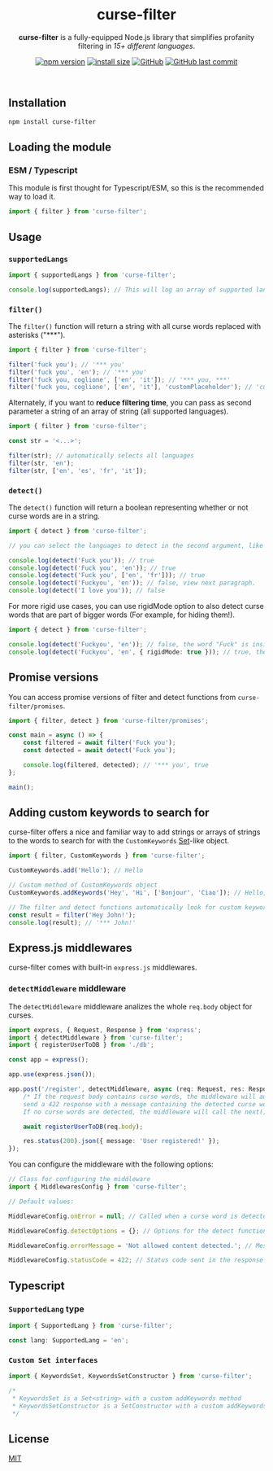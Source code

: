<div align='center'>

<br>

# **curse-filter**

**curse-filter** is a fully-equipped Node.js library that simplifies profanity filtering in _15+ different languages_.

[![npm version](https://img.shields.io/npm/v/curse-filter.svg?style=flat-square)](https://www.npmjs.org/package/curse-filter)
[![install size](https://packagephobia.com/badge?p=curse-filter@latest)](https://packagephobia.com/result?p=curse-filter@latest)
[![GitHub](https://img.shields.io/github/license/alessandrofoglia07/curse-filter)](https://github.com/alessandrofoglia07/curse-filter/blob/main/LICENSE)
[![GitHub last commit](https://img.shields.io/github/last-commit/alessandrofoglia07/curse-filter)](https://github.com/alessandrofoglia07/curse-filter)

<br>
</div>

## Installation

```bash
npm install curse-filter
```

## Loading the module

### ESM / Typescript

This module is first thought for Typescript/ESM, so this is the recommended way to load it.

```typescript
import { filter } from 'curse-filter';
```

## Usage

### **`supportedLangs`**

```typescript
import { supportedLangs } from 'curse-filter';

console.log(supportedLangs); // This will log an array of supported languages
```

### **`filter()`**

The `filter()` function will return a string with all curse words replaced with asterisks ("\*\*\*").

```typescript
import { filter } from 'curse-filter';

filter('fuck you'); // '*** you'
filter('fuck you', 'en'); // '*** you'
filter('fuck you, coglione', ['en', 'it']); // '*** you, ***'
filter('fuck you, coglione', ['en', 'it'], 'customPlaceholder'); // 'customPlaceholder you, customPlaceholder'
```

Alternately, if you want to **reduce filtering time**, you can pass as second parameter a string of an array of string (all supported languages).

```typescript
import { filter } from 'curse-filter';

const str = '<...>';

filter(str); // automatically selects all languages
filter(str, 'en');
filter(str, ['en', 'es', 'fr', 'it']);
```

### **`detect()`**

The `detect()` function will return a boolean representing whether or not curse words are in a string.

```typescript
import { detect } from 'curse-filter';

// you can select the languages to detect in the second argument, like in the `filter()` function

console.log(detect('Fuck you')); // true
console.log(detect('Fuck you', 'en')); // true
console.log(detect('Fuck you', ['en', 'fr'])); // true
console.log(detect('Fuckyou', 'en')); // false, view next paragraph.
console.log(detect('I love you')); // false
```

For more rigid use cases, you can use rigidMode option to also detect curse words that are part of bigger words (For example, for hiding them!).

```typescript
import { detect } from 'curse-filter';

console.log(detect('Fuckyou', 'en')); // false, the word "Fuck" is inside of a bigger word: "Fuckyou"
console.log(detect('Fuckyou', 'en', { rigidMode: true })); // true, the word "Fuck" is detected even if part of a bigger word
```

## **Promise versions**

You can access promise versions of filter and detect functions from `curse-filter/promises`.

```ts
import { filter, detect } from 'curse-filter/promises';

const main = async () => {
    const filtered = await filter('Fuck you');
    const detected = await detect('Fuck you');

    console.log(filtered, detected); // '*** you', true
};

main();
```

## **Adding custom keywords to search for**

curse-filter offers a nice and familiar way to add strings or arrays of strings to the words to search for with the `CustomKeywords` [Set](https://developer.mozilla.org/en-US/docs/Web/JavaScript/Reference/Global_Objects/Set)-like object.

```ts
import { filter, CustomKeywords } from 'curse-filter';

CustomKeywords.add('Hello'); // Hello

// Custom method of CustomKeywords object
CustomKeywords.addKeywords('Hey', 'Hi', ['Bonjour', 'Ciao']); // Hello, Hey, Hi, Bonjour, Ciao

// The filter and detect functions automatically look for custom keywords added to the object
const result = filter('Hey John!');
console.log(result); // '*** John!'
```

## **Express.js middlewares**

curse-filter comes with built-in `express.js` middlewares.

### **`detectMiddleware`** middleware

The `detectMiddleware` middleware analizes the whole `req.body` object for curses.

```ts
import express, { Request, Response } from 'express';
import { detectMiddleware } from 'curse-filter';
import { registerUserToDB } from './db';

const app = express();

app.use(express.json());

app.post('/register', detectMiddleware, async (req: Request, res: Response) => {
    /* If the request body contains curse words, the middleware will automatically 
    send a 422 response with a message containing the detected curse words.
    If no curse words are detected, the middleware will call the next() function. */

    await registerUserToDB(req.body);

    res.status(200).json({ message: 'User registered!' });
});
```

You can configure the middleware with the following options:

```ts
// Class for configuring the middleware
import { MiddlewaresConfig } from 'curse-filter';

// Default values:

MiddlewareConfig.onError = null; // Called when a curse word is detected, before sending the response

MiddlewareConfig.detectOptions = {}; // Options for the detect function

MiddlewareConfig.errorMessage = 'Not allowed content detected.'; // Message sent in the response

MiddlewareConfig.statusCode = 422; // Status code sent in the response
```

## **Typescript**

### **`SupportedLang` type**

```typescript
import { SupportedLang } from 'curse-filter';

const lang: SupportedLang = 'en';
```

### **`Custom Set interfaces`**

```ts
import { KeywordsSet, KeywordsSetConstructor } from 'curse-filter';

/*
 * KeywordsSet is a Set<string> with a custom addKeywords method
 * KeywordsSetConstructor is a SetConstructor with a custom addKeywords method
 */
```

## License

[MIT](https://github.com/alessandrofoglia07/curse-filter/blob/main/LICENSE)
